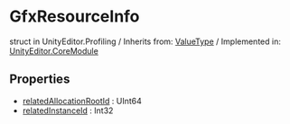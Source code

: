 # GfxResourceInfo
struct in UnityEditor.Profiling
 / Inherits from: <a href="https://docs.unity3d.com/6000.0/Documentation/ScriptReference/ValueType.html">ValueType</a> / Implemented in: <a href="https://docs.unity3d.com/6000.0/Documentation/ScriptReference/UnityEditor.CoreModule.html">UnityEditor.CoreModule</a>
## Properties
- <a href="https://docs.unity3d.com/6000.0/Documentation/ScriptReference/GfxResourceInfo-relatedAllocationRootId.html">relatedAllocationRootId</a> : UInt64
- <a href="https://docs.unity3d.com/6000.0/Documentation/ScriptReference/GfxResourceInfo-relatedInstanceId.html">relatedInstanceId</a> : Int32
